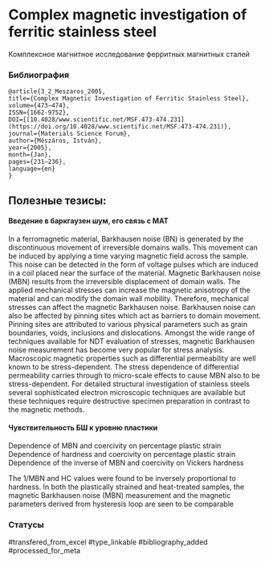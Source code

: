 # Complex magnetic investigation of ferritic stainless steel

Комплексное магнитное исследование ферритных магнитных сталей

### Библиография
```
@article{3_2_Meszaros_2005,
title={Complex Magnetic Investigation of Ferritic Stainless Steel},
volume={473–474},
ISSN={1662-9752},
DOI={[10.4028/www.scientific.net/MSF.473-474.231](https://doi.org/10.4028/www.scientific.net/MSF.473-474.231)},
journal={Materials Science Forum},
author={Mészáros, István},
year={2005},
month={Jan},
pages={231–236},
language={en}
}
```

## Полезные тезисы:

#### Введение в баркгаузен шум, его связь с МАТ
In a ferromagnetic material, Barkhausen noise (BN) is generated by the discontinuous movement of irreversible domains walls. This movement can be induced by applying a time varying magnetic field across the sample. This noise can be detected in the form of voltage pulses which are induced in a coil placed near the surface of the material. Magnetic Barkhausen noise (MBN) results from the irreversible displacement of domain walls. The applied mechanical stresses can increase the magnetic anisotropy of the material and can modify the domain wall mobility. Therefore, mechanical stresses can affect the magnetic Barkhausen noise.
Barkhausen noise can also be affected by pinning sites which act as barriers to domain
movement. Pinning sites are attributed to various physical parameters such as grain boundaries, voids, inclusions and dislocations. Amongst the wide range of techniques available for NDT evaluation of stresses, magnetic Barkhausen noise measurement has become very popular for stress analysis. Macroscopic magnetic properties such as differential permeability are well known to be stress-dependent. The stress dependence of differential permeability carries through to micro-scale effects to cause MBN also to be stress-dependent. For detailed structural investigation of stainless steels several sophisticated electron microscopic techniques are available but these techniques require destructive specimen preparation in contrast to the magnetic methods.

#### Чувствительность БШ к уровню пластики
Dependence of MBN and coercivity on percentage plastic strain
Dependence of hardness and coercivity on percentage plastic strain
Dependence of the inverse of MBN and coercivity on Vickers hardness

The 1/MBN and HC values were
found to be inversely proportional to hardness. In both the plastically strained and heat-treated
samples, the magnetic Barkhausen noise (MBN) measurement and the magnetic parameters derived
from hysteresis loop are seen to be comparable


### Статусы
#transfered_from_excel 
#type_linkable
#bibliography_added
#processed_for_meta
